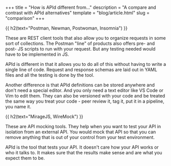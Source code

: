 +++
title = "How is APId different from..."
description = "A compare and contrast with APId alternatives"
template = "blog/article.html"
slug = "comparison"
+++

{{ h2(text="Postman, Newman, Postwoman, Insomnia") }}

These are REST client tools that also allow you to organize requests in some sort of collections.
The Postman "line" of products also offers pre- and post- JS scripts to run with your request.
But any testing needed would have to be implemented in JS.

APId is different in that it allows you to do all of this without having to write a single line of code.
Request and response schemas are laid out in YAML files and all the testing is done by the tool.

Another difference is that APId definitions can be stored anywhere and don't need a special editor.
And you only need a text editor like VS Code or Vim to edit them.
They can also be versioned with your code and be treated the same way you treat your code - 
peer review it, tag it, put it in a pipeline, you name it.

{{ h2(text="MirageJS, WireMock") }}

These are API mocking tools. They help when you want to test your API in isolation from an external API.
You would mock that API so that you can remove anything that is out of your control from your test environment. 

APId is the tool that tests your API. It doesn't care how your API works or who it talks to. It makes sure
that the results make sense and are what you expect them to be.
